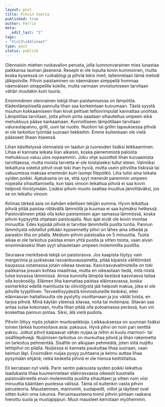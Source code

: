 ```yaml
--- 
layout: post
title: Pihvin teoria
published: true
author: Ferrix
meta: 
  _edit_last: "1"
tags: 
- "V\xC3\xA4lineet"
type: post
status: publish
---
```

Olennaisin miehen ruokavalion perusta, jolla luonnonvarainen mies lunastaa paikkansa lauman jäsenenä. Resepti ei ole lopulta kovin kummoinen, mutta koska kyseessä on ruokablogi ja pihviä tekis mieli, tallennetaan tämä metodi jälkipolville. Pihvin paistaminen on näennäisen simppeliä hommaa näennäisen simppelille kokille, mutta varmaan onnistumiseen tarvitaan vähän muutakin kuin tuuria.

Ensimmäinen olennainen tekijä lihan paistamisessa on lämpötila. Kädenlämpöisellä pannulla lihan saa korkeintaan kuivumaan. Tästä syystä muuhun kokkaamiseen ihan kivat peltiset teflonrimpulat kannattaa unohtaa. Lämpötilaa tarvitaan, jotta pihvin pinta saadaan sihautettua umpeen eikä mehukkuus pääse karkaamaan. Kunnolliseen lämpötilaan tarvitaan valurautapannu, grilli, uuni tai nuotio. Nuotion tai grillin tapauksessa pihviä ei ole tarkoitus työntää suoraan liekkeihin. Emme kuitenkaan ole vielä päässeet lihaan itseensä.

Lihan käsittelyssä olennaista on laadun ja tuoreuden lisäksi leikkaaminen. Lihaa ei kannata leikata liian aikaisin, koska pienemmistä paloista mehukkuus valuu ulos nopeammin. Joku ohje suositteli lihan kuivaamista tarvittaessa, mutta moista tarvetta ei ole toistaiseksi tullut eteen. Valmiiksi leikattuna ostetut pihvit ovat toki ihan hyviä, mutta usein pihviliha tiskissä tai vakuumissa maksaa enemmän kuin isompi filepötkö. Liha tulisi aina leikata syiden poikki. Ajatuksena on se, että syyt menevät paremmin umpeen nopealla sihauttamisella, kun taas vinoon leikattua pihviä ei saa kovin helposti tiivistymään. Lisäksi pihvin muoto saattaa muuttua jännittäväksi, jos se on leikattu vinoon.

Kolmas tärkeä asia on kahden edellisen tekijän summa. Hyvin leikattua pihviä pitää paistaa riittävällä lämmöllä ja kuumaa ei saa kylmäksi hetkessä. Paistovälineen pitää olla koko paistamisen ajan samassa lämmössä, koska pihvin kypsyyttä ohjataan paistoajalla. Nuo ajat eivät ole kovin montaa minuuttia. Edes kypsää pihviä ei tarvitse lämmitellä puolta tuntia. Pannun lämmitystä odotellut pitkään kypsennetty pihvi on lähes aina sitkeää ja paraskin liha on pilalla. Medium-pihvin paistoaika on 5 minuuttia. Tuota aikaa ei ole tarkoitus paistaa ensin yhtä puolta ja sitten toista, vaan aivan ensimmäiseksi lihan syyt sihautetaan umpeen molemmilta puolilta.

Seuraava merkitsevä tekijä on paistorasva. Jos kaapista löytyy vain margariinia ja juoksevaa rasvankuvausainetta, pitää kipaista välittömästi kaupassa ostamassa jotain oikeaa tavaraa. Kasvirasvavalmisteilla on toki paikkansa jossain kohtaa maailmaa, mutta en oikeastaan tiedä, mitä niistä tulee kovassa lämmössä. Ainoa kunnolla lämpöä kestävä kasvirasva taitaa olla kookosöljy. Eläimen liha kannattaa paistaa eläinrasvassa, koska esimerkiksi edellä mainitusta tai oliiviöljystä jää helposti makua, joka ei ole pihville tyypillinen. Terveellisyydestä kiinnostuneille tiedoksi, ettei eläinrasvan haitallisuutta ole pystytty osoittamaan ja jos väität toista, en tarjoa pihviä. Minä käytän yleensä silavaa, voita tai molempia. Silavan saa antaa sulaa kokonaan, mutta lihan pitää olla putoamassa perässä, kun voi koskettaa pannun pintaa. Siksi, älä vielä pudota.

Pihviin liittyy myös joitakin muotoseikkoja. Leikkauksessa on suunnan lisäksi toinen tärkeä huomioitava asia: paksuus. Hyvä pihvi on noin pari senttiä paksu. Jotkut pihvit kaipaavat vähän nuijaa ja niihin ei kuulu marmori- tai sisäfilepihvejä. Nuijimisen tarkoitus on mureuttaa pihviä ja lihan rakennetta on tarkoitus pehmentää. Sisäfile on alkujaan pehmeätä, joten siitä nuijittu lehtipihvi on pilalla. Nuijiessa ei kannata paukuttaa lihaa suoraan, vaan kelmun läpi. Ensinnäkin nuijaa pysyy puhtaana ja kelmu auttaa lihaa pysymään ehjänä; reikä keskellä pihviä ei ole hienoa keittiötaitoa.

Eli kerrataan nyt vielä. Parin sentin paksuista syiden poikki leikattua laadukasta lihaa kuumennetaan eläinrasvassa oikeasti kuumalla paistovälineellä ensin molemmilta puolilta sihauttaen ja sitten noin viisi minuuttia kääntäen puolessa välissä. Tämä oli kuitenkin vasta pihvin perusteoria. Maustaminen, marinointi, suolapedit, viillot ja täytteet ovat sitten kukin oma lukunsa. Perusmausteena toimii pihvin pintaan raakana hierottu suola ja mustapippuri. Muut mausteet kerrotaan myöhemmin.
